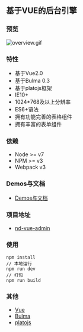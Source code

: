 ## 基于VUE的后台引擎

### 预览
![overview.gif](https://raw.githubusercontent.com/nqdy666/nq-vue-admin/master/docs/images/overview.gif)

### 特性
* 基于Vue2.0
* 基于Bulma 0.3
* 基于platojs框架
* IE10+
* 1024*768及以上分辨率
* ES6+语法
* 拥有功能完善的表格组件
* 拥有丰富的表单组件

### 依赖
  * Node >= v7
  * NPM >= v3
  * Webpack v3

### Demos与文档
* [Demos与文档](http://admin.vue.qjzd.net)

### 项目地址
* [nd-vue-admin](https://github.com/nqdy666/nq-vue-admin)

### 使用
```
npm install
// 本地运行
npm run dev
// 打包
npm run build
```

### 其他
* [Vue](http://vuejs.org)
* [Bulma](http://bulma.io)
* [platojs](https://github.com/platojs)
